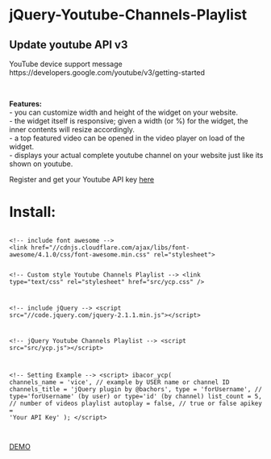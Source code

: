jQuery-Youtube-Channels-Playlist
================================
<h2>Update youtube API v3</h2>
<p>YouTube device support message<br>
https://developers.google.com/youtube/v3/getting-started</p><br>
<p><b>Features:</b><br>
- you can customize width and height of the widget on your website.<br>
- the widget itself is responsive; given a width (or %) for the widget, the inner contents will resize accordingly.<br>
- a top featured video can be opened in the video player on load of the widget.<br>
- displays your actual complete youtube channel on your website just like its shown on youtube.</p>

<p>Register and get your Youtube API key <a href="https://code.google.com/apis/console" target="_blank">here</a></p>

<h1>Install:</h1>
<pre><pre><code>&lt;!-- include font awesome --&gt;
&lt;link href="//cdnjs.cloudflare.com/ajax/libs/font-awesome/4.1.0/css/font-awesome.min.css" rel="stylesheet"&gt;

&lt;!-- Custom style  Youtube Channels Playlist --&gt;
&lt;link type="text/css" rel="stylesheet" href="src/ycp.css" /&gt;

&lt;!-- include jQuery --&gt;
&lt;script src="//code.jquery.com/jquery-2.1.1.min.js"&gt;&lt;/script&gt;

&lt;!-- jQuery Youtube Channels Playlist --&gt;
&lt;script src="src/ycp.js"&gt;&lt;/script&gt;

&lt;!-- Setting Example --&gt;
&lt;script&gt;
    ibacor_ycp(
        channels_name = 'vice', // example by USER name or channel ID
        channels_title = 'jQuery plugin by @bachors',
        type = 'forUsername', // type='forUsername' (by user) or type='id' (by channel)
	list_count = 5, // number of videos playlist
	autoplay = false, // true or false
        apikey = 'Your API Key'
    );
&lt;/script&gt;</code></pre></pre>
</p>

<p><a href="http://ibacor.com/demo/jquery-youtube-channels-playlist/">DEMO</a></p>
